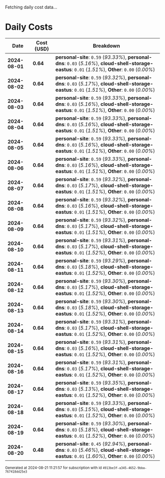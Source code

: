 Fetching daily cost data...
# Daily Costs

| Date | Cost (USD) | Breakdown |
|------|----------------|-----------|
| **2024-08-01** | **0.64** | **personal-site**: `0.59` (_93.33%_), **personal-dns**: `0.03` (_5.16%_), **cloud-shell-storage-eastus**: `0.01` (_1.51%_), **Other**: `0.00` (_0.00%_) |
| **2024-08-02** | **0.64** | **personal-site**: `0.59` (_93.32%_), **personal-dns**: `0.03` (_5.17%_), **cloud-shell-storage-eastus**: `0.01` (_1.51%_), **Other**: `0.00` (_0.00%_) |
| **2024-08-03** | **0.64** | **personal-site**: `0.59` (_93.33%_), **personal-dns**: `0.03` (_5.16%_), **cloud-shell-storage-eastus**: `0.01` (_1.51%_), **Other**: `0.00` (_0.00%_) |
| **2024-08-04** | **0.64** | **personal-site**: `0.59` (_93.33%_), **personal-dns**: `0.03` (_5.16%_), **cloud-shell-storage-eastus**: `0.01` (_1.51%_), **Other**: `0.00` (_0.00%_) |
| **2024-08-05** | **0.64** | **personal-site**: `0.59` (_93.33%_), **personal-dns**: `0.03` (_5.16%_), **cloud-shell-storage-eastus**: `0.01` (_1.51%_), **Other**: `0.00` (_0.00%_) |
| **2024-08-06** | **0.64** | **personal-site**: `0.59` (_93.33%_), **personal-dns**: `0.03` (_5.16%_), **cloud-shell-storage-eastus**: `0.01` (_1.51%_), **Other**: `0.00` (_0.00%_) |
| **2024-08-07** | **0.64** | **personal-site**: `0.59` (_93.32%_), **personal-dns**: `0.03` (_5.17%_), **cloud-shell-storage-eastus**: `0.01` (_1.51%_), **Other**: `0.00` (_0.00%_) |
| **2024-08-08** | **0.64** | **personal-site**: `0.59` (_93.32%_), **personal-dns**: `0.03` (_5.16%_), **cloud-shell-storage-eastus**: `0.01` (_1.51%_), **Other**: `0.00` (_0.00%_) |
| **2024-08-09** | **0.64** | **personal-site**: `0.59` (_93.32%_), **personal-dns**: `0.03` (_5.17%_), **cloud-shell-storage-eastus**: `0.01` (_1.51%_), **Other**: `0.00` (_0.00%_) |
| **2024-08-10** | **0.64** | **personal-site**: `0.59` (_93.31%_), **personal-dns**: `0.03` (_5.17%_), **cloud-shell-storage-eastus**: `0.01` (_1.52%_), **Other**: `0.00` (_0.00%_) |
| **2024-08-11** | **0.64** | **personal-site**: `0.59` (_93.29%_), **personal-dns**: `0.03` (_5.18%_), **cloud-shell-storage-eastus**: `0.01` (_1.52%_), **Other**: `0.00` (_0.00%_) |
| **2024-08-12** | **0.64** | **personal-site**: `0.59` (_93.30%_), **personal-dns**: `0.03` (_5.17%_), **cloud-shell-storage-eastus**: `0.01` (_1.52%_), **Other**: `0.00` (_0.00%_) |
| **2024-08-13** | **0.64** | **personal-site**: `0.59` (_93.30%_), **personal-dns**: `0.03` (_5.18%_), **cloud-shell-storage-eastus**: `0.01` (_1.52%_), **Other**: `0.00` (_0.00%_) |
| **2024-08-14** | **0.64** | **personal-site**: `0.59` (_93.31%_), **personal-dns**: `0.03` (_5.17%_), **cloud-shell-storage-eastus**: `0.01` (_1.52%_), **Other**: `0.00` (_0.00%_) |
| **2024-08-15** | **0.64** | **personal-site**: `0.59` (_93.31%_), **personal-dns**: `0.03` (_5.16%_), **cloud-shell-storage-eastus**: `0.01` (_1.52%_), **Other**: `0.00` (_0.00%_) |
| **2024-08-16** | **0.64** | **personal-site**: `0.59` (_93.31%_), **personal-dns**: `0.03` (_5.17%_), **cloud-shell-storage-eastus**: `0.01` (_1.52%_), **Other**: `0.00` (_0.00%_) |
| **2024-08-17** | **0.64** | **personal-site**: `0.59` (_93.35%_), **personal-dns**: `0.03` (_5.13%_), **cloud-shell-storage-eastus**: `0.01` (_1.52%_), **Other**: `0.00` (_0.00%_) |
| **2024-08-18** | **0.64** | **personal-site**: `0.59` (_93.33%_), **personal-dns**: `0.03` (_5.15%_), **cloud-shell-storage-eastus**: `0.01` (_1.52%_), **Other**: `0.00` (_0.00%_) |
| **2024-08-19** | **0.64** | **personal-site**: `0.59` (_93.30%_), **personal-dns**: `0.03` (_5.18%_), **cloud-shell-storage-eastus**: `0.01` (_1.52%_), **Other**: `0.00` (_0.00%_) |
| **2024-08-20** | **0.48** | **personal-site**: `0.45` (_92.94%_), **personal-dns**: `0.03` (_5.46%_), **cloud-shell-storage-eastus**: `0.01` (_1.60%_), **Other**: `0.00` (_0.00%_) |


<sup>Generated at 2024-08-21 11:21:57 for subscription with id `4913be3f-a345-4652-9bba-767418dd25e3`</sup>
